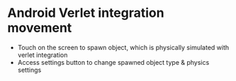 # Android Verlet integration movement
- Touch on the screen to spawn object, which is physically simulated with verlet integration
- Access settings button to change spawned object type & physics settings
